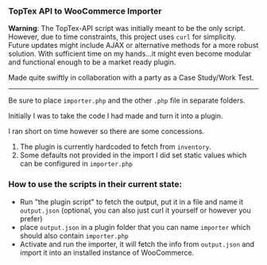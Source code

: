 ### TopTex API to WooCommerce Importer
**Warning**: The TopTex-API script was initially meant to be the only script. However, due to time constraints, this project uses `curl` for simplicity. Future updates might include AJAX or alternative methods for a more robust solution. With sufficient time on my hands...it might even become modular and functional enough to be a market ready plugin.

Made quite swiftly in collaboration with a party as a Case Study/Work Test.

----

Be sure to place `importer.php` and the other `.php` file in separate folders.

Initially I was to take the code I had made and turn it into a plugin.

I ran short on time however so there are some concessions.

1. The plugin is currently hardcoded to fetch from `inventory`.
2. Some defaults not provided in the import I did set static values which can be configured in `importer.php`

### How to use the scripts in their current state:
* Run "the plugin script" to fetch the output, put it in a file and name it `output.json` (optional, you can also just curl it yourself or however you prefer)
* place `output.json` in a plugin folder that you can name `importer` which should also contain `importer.php`
* Activate and run the importer, it will fetch the info from `output.json` and import it into an installed instance of WooCommerce.
